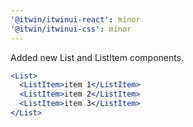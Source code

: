 ```yaml
---
'@itwin/itwinui-react': minor
'@itwin/itwinui-css': minor
---
```


Added new List and ListItem components.

```jsx
<List>
  <ListItem>item 1</ListItem>
  <ListItem>item 2</ListItem>
  <ListItem>item 3</ListItem>
</List>
```
